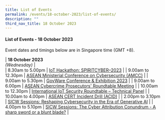 ```yaml
---
title: List of Events
permalink: /events/18-october-2023/list-of-events/
description: ""
third_nav_title: 18 October 2023
---
```

#### **List of Events - 18 October 2023**

Event dates and timings below are in Singapore time (GMT +8). 

| **18 October 2023** <br>*(Wednesday)*   |                                 
| 8.30am to 5.00pm          | [IoT Hackathon: SPIRITCYBER–2023](/events/18-october-2023/iot-hackathon-spiritcyber-2023/)                                                                 |
| 9.00am to 12.30pm           | [ASEAN Ministerial Conference on Cybersecurity (AMCC)](/events/18-october-2023/asean-ministerial-conference-on-cybersecurity/)                               |
| 9.00am to 5.30pm              | [GovWare Conference &amp; Exhibition 2023](/events/18-october-2023/govware-conference-and-exhibition/)                                                                          |
| 9.00am to 6.00pm           | [ASEAN Cybercrime Prosecutors' Roundtable Meeting](/events/18-october-2023/acprm/)                               |
| 10.00am to 12.30pm           | [International IoT Security Roundtable – Technical Panel](/events/18-october-2023/iiot-technical-panel/)                               |
| 10.00am to 4.00pm           | [ASEAN CERT Incident Drill (ACID)](/events/18-october-2023/asean-cert-incident-drill/)                               |
| 2.00pm to 3.10pm          | [SICW Sessions: Reshaping Cybersecurity in the Era of Generative AI](/events/18-october-2023/sicw-sessions-reshaping-cybersecurity-in-the-era-of-generative-ai/)                                                                 |
| 4.00pm to 5.10pm          | [SICW Sessions: The Cyber Attribution Conundrum - A sharp sword or a blunt blade?](/events/18-october-2023/sicw-sessions-the-cyber-attribution-conundrum/)                                                                 |